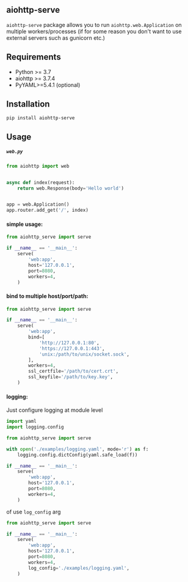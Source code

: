 ## aiohttp-serve

`aiohttp-serve` package allows you to run `aiohttp.web.Application` on multiple workers/processes 
(if for some reason you don't want to use external servers such as gunicorn etc.)

## Requirements
- Python >= 3.7
- aiohttp >= 3.7.4
- PyYAML>=5.4.1 (optional)

## Installation
```
pip install aiohttp-serve
```

## Usage

<h5><strong><code>web.py</code></strong></h5>

```python
from aiohttp import web


async def index(request):
    return web.Response(body='Hello world')


app = web.Application()
app.router.add_get('/', index)
```

#### simple usage:

```python
from aiohttp_serve import serve

if __name__ == '__main__':
    serve(
        'web:app',
        host='127.0.0.1',
        port=8080,
        workers=4,
    )
```

#### bind to multiple host/port/path:

```python
from aiohttp_serve import serve

if __name__ == '__main__':
    serve(
        'web:app',
        bind=[
            'http://127.0.0.1:80',
            'https://127.0.0.1:443',
            'unix:/path/to/unix/socket.sock',
        ],
        workers=4,
        ssl_certfile='/path/to/cert.crt',
        ssl_keyfile='/path/to/key.key',
    )
```

#### logging:

Just configure logging at module level

```python
import yaml
import logging.config

from aiohttp_serve import serve

with open('./examples/logging.yaml', mode='r') as f:
    logging.config.dictConfig(yaml.safe_load(f))

if __name__ == '__main__':
    serve(
        'web:app',
        host='127.0.0.1',
        port=8080,
        workers=4,
    )
```

of use `log_config` arg

```python
from aiohttp_serve import serve

if __name__ == '__main__':
    serve(
        'web:app',
        host='127.0.0.1',
        port=8080,
        workers=4,
        log_config='./examples/logging.yaml',
    )
```
